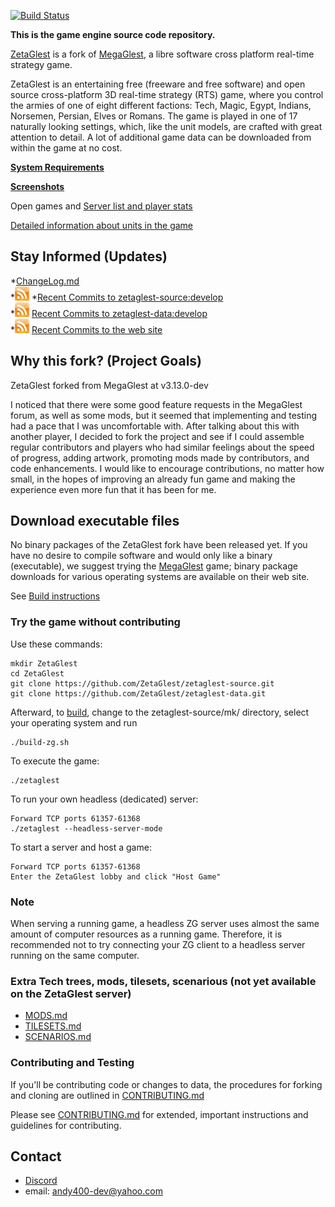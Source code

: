 [![Build Status](https://travis-ci.org/ZetaGlest/zetaglest-source.svg?branch=develop)](https://travis-ci.org/ZetaGlest/zetaglest-source)

**This is the game engine source code repository.**

[ZetaGlest](https://zetaglest.github.io/docs/) is a fork of [MegaGlest](http://megaglest.org/),
a libre software cross platform real-time strategy game.

ZetaGlest is an entertaining free (freeware and free software) and open
source cross-platform 3D real-time strategy (RTS) game, where you
control the armies of one of eight different factions: Tech, Magic,
Egypt, Indians, Norsemen, Persian, Elves or Romans. The game is played
in one of 17 naturally looking settings, which, like the unit models,
are crafted with great attention to detail. A lot of additional game
data can be downloaded from within the game at no cost.

**[System Requirements](https://zetaglest.github.io/docs/system_requirements.html)**

**[Screenshots](https://github.com/ZetaGlest/screenshots)**

Open games and [Server list and player stats](https://zetaglest.dreamhosters.com/)

[Detailed information about units in the game](https://zetaglest.github.io/)

## Stay Informed (Updates)

 *[ChangeLog.md](https://github.com/ZetaGlest/zetaglest-source/blob/develop/ChangeLog.md)<br >
 *[![RSS](rss_23x23.jpeg)](https://github.com/ZetaGlest/zetaglest-source/commits/develop.atom)
 *[Recent Commits to zetaglest-source:develop](https://github.com/ZetaGlest/zetaglest-source/commits/develop.atom)<br >
 *[![RSS](rss_23x23.jpeg)](https://github.com/ZetaGlest/zetaglest-data/commits/develop.atom)
[Recent Commits to zetaglest-data:develop](https://github.com/ZetaGlest/zetaglest-data/commits/develop.atom)<br >
 *[![RSS](rss_23x23.jpeg)](https://github.com/ZetaGlest/zetaglest.github.io/commits/master.atom)
[Recent Commits to the web site](https://github.com/ZetaGlest/zetaglest.github.io/commits/master.atom)

## Why this fork? (Project Goals)

ZetaGlest forked from MegaGlest at v3.13.0-dev

I noticed that there were some good feature requests in the MegaGlest
forum, as well as some mods, but it seemed that implementing and
testing had a pace that I was uncomfortable with. After talking about
this with another player, I decided to fork the project and see if I
could assemble regular contributors and players who had similar
feelings about the speed of progress, adding artwork, promoting mods
made by contributors, and code enhancements. I would like to encourage
contributions, no matter how small, in the hopes of improving an
already fun game and making the experience even more fun that it has
been for me.

## Download executable files

No binary packages of the ZetaGlest fork have been released yet. If you
have no desire to compile software and would only like a binary
(executable), we suggest trying the [MegaGlest](http://megaglest.org/)
game; binary package downloads for various operating systems are
available on their web site.

See [Build instructions](https://github.com/ZetaGlest/zetaglest-source/blob/develop/BUILD.md)

### Try the game without contributing

Use these commands:

    mkdir ZetaGlest
    cd ZetaGlest
    git clone https://github.com/ZetaGlest/zetaglest-source.git
    git clone https://github.com/ZetaGlest/zetaglest-data.git

Afterward, to
[build](https://github.com/ZetaGlest/zetaglest-source/blob/develop/BUILD.md),
change to the zetaglest-source/mk/ directory, select your operating system and run

    ./build-zg.sh

To execute the game:

    ./zetaglest

To run your own headless (dedicated) server:

    Forward TCP ports 61357-61368
    ./zetaglest --headless-server-mode

To start a server and host a game:

    Forward TCP ports 61357-61368
    Enter the ZetaGlest lobby and click "Host Game"

### Note

When serving a running game, a headless ZG server uses almost the
same amount of computer resources as a running game. Therefore, it is
recommended not to try connecting your ZG client to a headless server
running on the same computer.

### Extra Tech trees, mods, tilesets, scenarious (not yet available on the ZetaGlest server)

* [MODS.md](https://github.com/ZetaGlest/zetaglest-data/blob/develop/MODS.md)
* [TILESETS.md](https://github.com/ZetaGlest/zetaglest-data/blob/develop/TILESETS.md)
* [SCENARIOS.md](https://github.com/ZetaGlest/zetaglest-data/blob/develop/SCENARIOS.md)

### Contributing and Testing

If you'll be contributing code or changes to data, the procedures for
forking and cloning are outlined in [CONTRIBUTING.md](https://github.com/ZetaGlest/zetaglest-source/blob/develop/CONTRIBUTING.md)

Please see [CONTRIBUTING.md](https://github.com/ZetaGlest/zetaglest-source/blob/develop/CONTRIBUTING.md)
for extended, important instructions and guidelines for contributing.

## Contact

* [Discord](https://discord.gg/WaAaXS7)
* email: andy400-dev@yahoo.com
